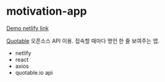 # motivation-app

[Demo netlify link](https://choi-motivation.netlify.app/)

[Quotable](https://github.com/lukePeavey/quotable) 오픈소스 API 이용. 접속할 때마다 명언 한 줄 보여주는 앱.

- netlify
- react
- axios
- quotable.io api
